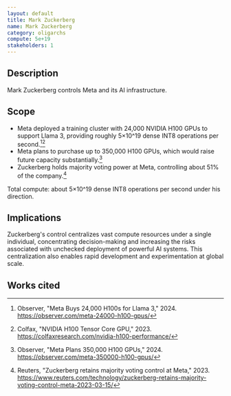 ```yaml
---
layout: default
title: Mark Zuckerberg
name: Mark Zuckerberg
category: oligarchs
compute: 5e+19
stakeholders: 1
---
```


## Description
Mark Zuckerberg controls Meta and its AI infrastructure.

## Scope
- Meta deployed a training cluster with 24,000 NVIDIA H100 GPUs to support Llama 3, providing roughly 5×10^19 dense INT8 operations per second.[^1][^2]
- Meta plans to purchase up to 350,000 H100 GPUs, which would raise future capacity substantially.[^3]
- Zuckerberg holds majority voting power at Meta, controlling about 51% of the company.[^4]

Total compute: about 5×10^19 dense INT8 operations per second under his direction.

## Implications
Zuckerberg's control centralizes vast compute resources under a single individual, concentrating decision-making and increasing the risks associated with unchecked deployment of powerful AI systems. This centralization also enables rapid development and experimentation at global scale.

## Works cited
[^1]: Observer, "Meta Buys 24,000 H100s for Llama 3," 2024. <https://observer.com/meta-24000-h100-gpus/>
[^2]: Colfax, "NVIDIA H100 Tensor Core GPU," 2023. <https://colfaxresearch.com/nvidia-h100-performance/>
[^3]: Observer, "Meta Plans 350,000 H100 GPUs," 2024. <https://observer.com/meta-350000-h100-gpus/>
[^4]: Reuters, "Zuckerberg retains majority voting control at Meta," 2023. <https://www.reuters.com/technology/zuckerberg-retains-majority-voting-control-meta-2023-03-15/>

